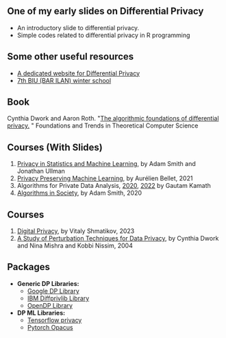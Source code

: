 ## One of my early slides on Differential Privacy
* An introductory slide to differential privacy.
* Simple codes related to differential privacy in R programming
## Some other useful resources
 * [A dedicated website for Differential Privacy](https://differentialprivacy.org/)
 * [7th BIU (BAR ILAN) winter school](https://www.youtube.com/playlist?list=PL8Vt-7cSFnw1li73YXZdTaiAeXFkmWWRh)
    
## Book
Cynthia Dwork and Aaron Roth. "[The algorithmic foundations of differential privacy.](https://www.cis.upenn.edu/~aaroth/Papers/privacybook.pdf)
" Foundations and Trends in Theoretical Computer Science
## Courses (With Slides)
1. [Privacy in Statistics and Machine Learning](https://dpcourse.github.io/), by Adam Smith and Jonathan Ullman
2. [Privacy Preserving Machine Learning](http://researchers.lille.inria.fr/abellet/teaching/private_machine_learning_course.html), by Aurélien Bellet, 2021
3. Algorithms for Private Data Analysis, [2020](http://www.gautamkamath.com/CS860-fa2020.html), [2022](http://www.gautamkamath.com/courses/CS860-fa2022.html) by Gautam Kamath
4. [Algorithms in Society](https://docs.google.com/document/d/1MO9DSbJMMnJxgml3uwYRgw2LaXPzUaDGyDM1CU6Z-Tk/edit), by Adam Smith, 2020

## Courses
1.  [Digital Privacy](https://www.cs.cornell.edu/~shmat/courses/cs6434/), by Vitaly Shmatikov, 2023
2.  [ A Study of Perturbation Techniques for Data Privacy](http://theory.stanford.edu/~nmishra/cs369-2004.html), by Cynthia Dwork and Nina Mishra and Kobbi Nissim, 2004

## Packages
* **Generic DP Libraries:**
    * [Google DP Library](https://github.com/google/differential-privacy)
    * [IBM Diffprivlib Library](https://github.com/IBM/differential-privacy-library)
    * [OpenDP Library](https://github.com/opendp/opendp)
* **DP ML Libraries:**
    * [Tensorflow privacy](https://github.com/tensorflow/privacy)
    * [Pytorch Opacus](https://github.com/pytorch/opacus)
